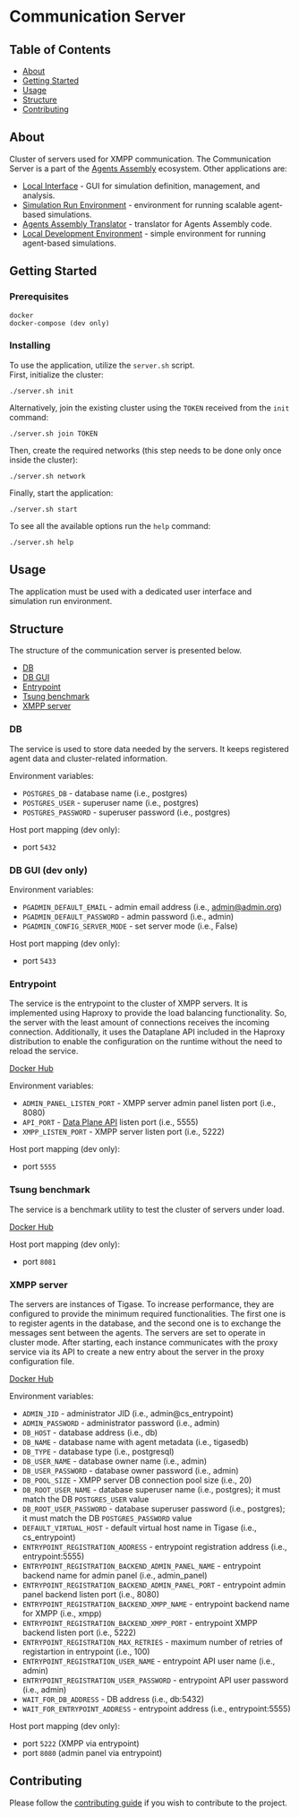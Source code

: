 # Communication Server

## Table of Contents

- [About](#about)
- [Getting Started](#getting_started)
- [Usage](#usage)
- [Structure](#structure)
- [Contributing](#contributing)

## About <a name = "about"></a>

Cluster of servers used for XMPP communication. 
The Communication Server is a part of the [Agents Assembly](https://agents-assembly.com) ecosystem.
Other applications are:
- [Local Interface](https://github.com/agent-based-information-flow-simulation/local-interface) - GUI for simulation definition, management, and analysis.
- [Simulation Run Environment](https://github.com/agent-based-information-flow-simulation/simulation-run-environment) - environment for running scalable agent-based simulations.
- [Agents Assembly Translator](https://github.com/agent-based-information-flow-simulation/agents-assembly-translator) - translator for Agents Assembly code.
- [Local Development Environment](https://github.com/agent-based-information-flow-simulation/local-development-environment) - simple environment for running agent-based simulations.

## Getting Started <a name = "getting_started"></a>

### Prerequisites

```
docker
docker-compose (dev only)
```

### Installing
To use the application, utilize the `server.sh` script. </br>
First, initialize the cluster:
```
./server.sh init
```

Alternatively, join the existing cluster using the `TOKEN` received from the `init` command:
```
./server.sh join TOKEN
```

Then, create the required networks (this step needs to be done only once inside the cluster):
```
./server.sh network
```

Finally, start the application:
```
./server.sh start
```

To see all the available options run the `help` command:
```
./server.sh help
```

## Usage <a name = "usage"></a>
The application must be used with a dedicated user interface and simulation run environment.

## Structure <a name = "structure"></a>
The structure of the communication server is presented below.
- [DB](#db)
- [DB GUI](#db-gui)
- [Entrypoint](#entrypoint)
- [Tsung benchmark](#tsung-benchmark)
- [XMPP server](#xmpp-server)

### DB <a name = "db"></a>
The service is used to store data needed by the servers.
It keeps registered agent data and cluster-related information.

Environment variables:
* `POSTGRES_DB` - database name (i.e., postgres)
* `POSTGRES_USER` - superuser name (i.e., postgres)
* `POSTGRES_PASSWORD` - superuser password (i.e., postgres)

Host port mapping (dev only):
* port `5432`

### DB GUI (dev only) <a name = "db-gui"></a>

Environment variables:
* `PGADMIN_DEFAULT_EMAIL` - admin email address (i.e., admin@admin.org)
* `PGADMIN_DEFAULT_PASSWORD` - admin password (i.e., admin)
* `PGADMIN_CONFIG_SERVER_MODE` - set server mode (i.e., False)

Host port mapping (dev only):
* port `5433`

### Entrypoint <a name = "entrypoint"></a>
The service is the entrypoint to the cluster of XMPP servers.
It is implemented using Haproxy to provide the load balancing functionality.
So, the server with the least amount of connections receives the incoming connection.
Additionally, it uses the Dataplane API included in the Haproxy distribution to enable the configuration on the runtime without the need to reload the service.

[Docker Hub](https://hub.docker.com/r/aasm/cs-entrypoint)

Environment variables:
* `ADMIN_PANEL_LISTEN_PORT` - XMPP server admin panel listen port (i.e., 8080)
* `API_PORT` - [Data Plane API](https://www.haproxy.com/documentation/hapee/latest/api/data-plane-api/) listen port (i.e., 5555)
* `XMPP_LISTEN_PORT` - XMPP server listen port (i.e., 5222)

Host port mapping (dev only):
* port `5555`

### Tsung benchmark <a name = "tsung-benchmark"></a>
The service is a benchmark utility to test the cluster of servers under load.

[Docker Hub](https://hub.docker.com/r/aasm/cs-tsung-benchmark)

Host port mapping (dev only):
* port `8081`

### XMPP server <a name = "tsung-benchmark"></a>
The servers are instances of Tigase.
To increase performance, they are configured to provide the minimum required functionalities.
The first one is to register agents in the database, and the second one is to exchange the messages sent between the agents. The servers are set to operate in cluster mode.
After starting, each instance communicates with the proxy service via its API to create a new entry about the server in the proxy configuration file.

[Docker Hub](https://hub.docker.com/r/aasm/cs-xmpp-server)

Environment variables:
* `ADMIN_JID` - administrator JID (i.e., admin@cs_entrypoint)
* `ADMIN_PASSWORD` - administrator password (i.e., admin)
* `DB_HOST` - database address (i.e., db)
* `DB_NAME` - database name with agent metadata (i.e., tigasedb)
* `DB_TYPE` - database type (i.e., postgresql)
* `DB_USER_NAME` - database owner name (i.e., admin)
* `DB_USER_PASSWORD` - database owner password (i.e., admin)
* `DB_POOL_SIZE` - XMPP server DB connection pool size (i.e., 20)
* `DB_ROOT_USER_NAME` - database superuser name (i.e., postgres); it must match the DB `POSTGRES_USER` value
* `DB_ROOT_USER_PASSWORD` - database superuser password (i.e., postgres); it must match the DB `POSTGRES_PASSWORD` value
* `DEFAULT_VIRTUAL_HOST` - default virtual host name in Tigase (i.e., cs_entrypoint)
* `ENTRYPOINT_REGISTRATION_ADDRESS` - entrypoint registration address (i.e., entrypoint:5555)
* `ENTRYPOINT_REGISTRATION_BACKEND_ADMIN_PANEL_NAME` - entrypoint backend name for admin panel (i.e., admin_panel)
* `ENTRYPOINT_REGISTRATION_BACKEND_ADMIN_PANEL_PORT` - entrypoint admin panel backend listen port (i.e., 8080)
* `ENTRYPOINT_REGISTRATION_BACKEND_XMPP_NAME` - entrypoint backend name for XMPP (i.e., xmpp)
* `ENTRYPOINT_REGISTRATION_BACKEND_XMPP_PORT` - entrypoint XMPP backend listen port (i.e., 5222)
* `ENTRYPOINT_REGISTRATION_MAX_RETRIES` - maximum number of retries of registartion in entrypoint (i.e., 100)
* `ENTRYPOINT_REGISTRATION_USER_NAME` - entrypoint API user name (i.e., admin)
* `ENTRYPOINT_REGISTRATION_USER_PASSWORD` - entrypoint API user password (i.e., admin)
* `WAIT_FOR_DB_ADDRESS` - DB address (i.e., db:5432)
* `WAIT_FOR_ENTRYPOINT_ADDRESS` - entrypoint address (i.e., entrypoint:5555)

Host port mapping (dev only):
* port `5222` (XMPP via entrypoint)
* port `8080` (admin panel via entrypoint)

## Contributing <a name = "contributing"></a>
Please follow the [contributing guide](CONTRIBUTING.md) if you wish to contribute to the project.
